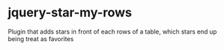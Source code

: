jquery-star-my-rows
===================

Plugin that adds stars in front of each rows of a table, which stars end up being treat as favorites

